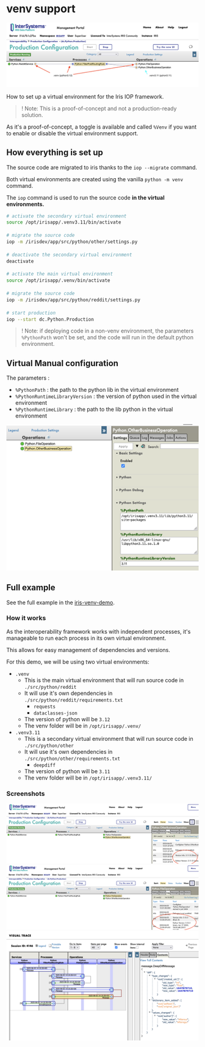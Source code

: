 # venv support

![img](./img/bigpicture.png)

How to set up a virtual environment for the Iris IOP framework.

>! Note: This is a proof-of-concept and not a production-ready solution.

As it's a proof-of-concept, a toggle is available and called `%Venv` if you want to enable or disable the virtual environment support.

## How everything is set up

The source code are migrated to iris thanks to the `iop --migrate` command.

Both virtual environments are created using the vanilla `python -m venv` command.

The `iop` command is used to run the source code **in the virtual environments.**

```bash
# activate the secondary virtual environment
source /opt/irisapp/.venv3.11/bin/activate

# migrate the source code
iop -m /irisdev/app/src/python/other/settings.py

# deactivate the secondary virtual environment
deactivate

# activate the main virtual environment
source /opt/irisapp/.venv/bin/activate

# migrate the source code
iop -m /irisdev/app/src/python/reddit/settings.py

# start production
iop --start dc.Python.Production
```

>! Note: if deploying code in a non-venv environment, the parameters `%PythonPath` won't be set, and the code will run in the default python environment.

## Virtual Manual configuration

The parameters :

- `%PythonPath` : the path to the python lib in the virtual environment
- `%PythonRuntimeLibraryVersion` : the version of python used in the virtual environment
- `%PythonRuntimeLibrary` : the path to the lib python in the virtual environment

![img](./img/venv3.11-config.png)

## Full example

See the full example in the [iris-venv-demo](https://github.com/grongierisc/iris-venv-test).

### How it works

As the interoperability framework works with independent processes, it's manageable to run each process in its own virtual environment.

This allows for easy management of dependencies and versions.

For this demo, we will be using two virtual environments:

- `.venv` 
    - This is the main virtual environment that will run source code in `./src/python/reddit`
    - It will use it's own dependencies in `./src/python/reddit/requirements.txt`
        - `requests`
        - `dataclasses-json`
    - The version of python will be `3.12`
    - The venv folder will be in `/opt/irisapp/.venv/`
- `.venv3.11`
    - This is a secondary virtual environment that will run source code in `./src/python/other`
    - It will use it's own dependencies in `./src/python/other/requirements.txt`
        - `deepdiff`
    - The version of python will be `3.11`
    - The venv folder will be in `/opt/irisapp/.venv3.11/`

### Screenshots

![img](./img/3.11.png)
![img](./img/3.12.png)
![img](./img/trace.png)